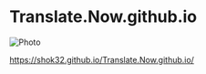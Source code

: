 # Translate.Now.github.io
![Photo](https://github.com/user-attachments/assets/545dd675-b6c3-4a7a-b220-74f3ee71aa9c)

https://shok32.github.io/Translate.Now.github.io/
